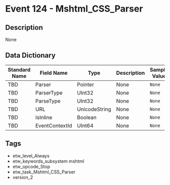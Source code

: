 # Event 124 - Mshtml_CSS_Parser

## Description
None

## Data Dictionary
|Standard Name|Field Name|Type|Description|Sample Value|
|---|---|---|---|---|
|TBD|Parser|Pointer|None|`None`|
|TBD|ParserType|UInt32|None|`None`|
|TBD|ParseType|UInt32|None|`None`|
|TBD|URL|UnicodeString|None|`None`|
|TBD|IsInline|Boolean|None|`None`|
|TBD|EventContextId|UInt64|None|`None`|

## Tags
* etw_level_Always
* etw_keywords_subsystem mshtml
* etw_opcode_Stop
* etw_task_Mshtml_CSS_Parser
* version_2